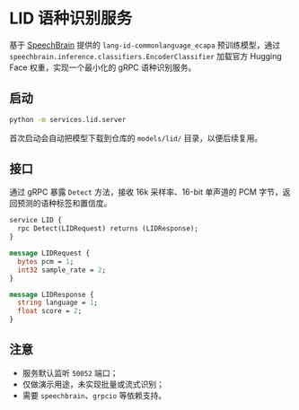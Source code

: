 # LID 语种识别服务

基于 [SpeechBrain](https://github.com/speechbrain/speechbrain) 提供的
`lang-id-commonlanguage_ecapa` 预训练模型，通过
`speechbrain.inference.classifiers.EncoderClassifier` 加载官方 Hugging Face
权重，实现一个最小化的 gRPC 语种识别服务。

## 启动

```bash
python -m services.lid.server
```

首次启动会自动把模型下载到仓库的 `models/lid/` 目录，以便后续复用。

## 接口

通过 gRPC 暴露 `Detect` 方法，接收 16k 采样率、16-bit 单声道的 PCM
字节，返回预测的语种标签和置信度。

```proto
service LID {
  rpc Detect(LIDRequest) returns (LIDResponse);
}

message LIDRequest {
  bytes pcm = 1;
  int32 sample_rate = 2;
}

message LIDResponse {
  string language = 1;
  float score = 2;
}
```

## 注意

- 服务默认监听 `50052` 端口；
- 仅做演示用途，未实现批量或流式识别；
- 需要 `speechbrain`、`grpcio` 等依赖支持。
